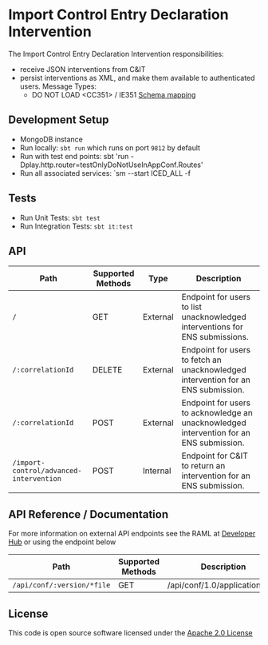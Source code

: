 
# Import Control Entry Declaration Intervention

The Import Control Entry Declaration Intervention responsibilities:
- receive JSON interventions from C&IT
- persist interventions as XML, and make them available to authenticated users. Message Types:
  - DO NOT LOAD \<CC351> / IE351 [Schema mapping](JSON_XML_MAPPING_INFO.md)

## Development Setup
- MongoDB instance
- Run locally: `sbt run` which runs on port `9812` by default
- Run with test end points: sbt 'run -Dplay.http.router=testOnlyDoNotUseInAppConf.Routes'
- Run all associated services: `sm --start ICED_ALL -f

## Tests
- Run Unit Tests: `sbt test`
- Run Integration Tests: `sbt it:test`

## API

| Path | Supported Methods | Type | Description |
| ----------------------------------------- | ---------------- | -------- |----------- |
|```/```                                    |        GET       | External | Endpoint for users to list unacknowledged interventions for ENS submissions. |
|```/:correlationId```                      |        DELETE    | External | Endpoint for users to fetch an unacknowledged intervention for an ENS submission. |
|```/:correlationId```                      |        POST      | External | Endpoint for users to acknowledge an unacknowledged intervention for an ENS submission. |
|```/import-control/advanced-intervention```|        POST      | Internal | Endpoint for C&IT to return an intervention for an ENS submission. |

## API Reference / Documentation 
For more information on external API endpoints see the RAML at [Developer Hub]("https://developer.service.hmrc.gov.uk/api-documentation/docs/api/service/import-control-entry-declaration-intervention/1.0") or using the endpoint below

| Path                         | Supported Methods | Description |
| -----------------------------| ----------------- | ----------- |
|```/api/conf/:version/*file```|        GET        | /api/conf/1.0/application.raml |

## License

This code is open source software licensed under the [Apache 2.0 License]("http://www.apache.org/licenses/LICENSE-2.0.html")
